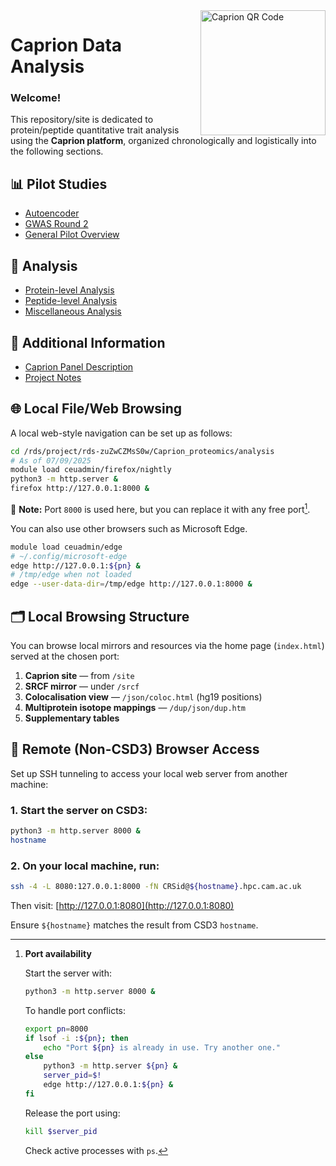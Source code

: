 <a href="https://jinghuazhao.github.io/Caprion/">
  <img src="https://jinghuazhao.github.io/Caprion/qrcode.png" height="200" width="200" align="right" alt="Caprion QR Code">
</a>

# Caprion Data Analysis

### Welcome!

This repository/site is dedicated to protein/peptide quantitative trait analysis using the **Caprion platform**, organized chronologically and logistically into the following sections.

## 📊 Pilot Studies

- [Autoencoder](pilot/autoencoder)
- [GWAS Round 2](pilot/gwas2)
- [General Pilot Overview](pilot)

## 🔬 Analysis

- [Protein-level Analysis](progs)
- [Peptide-level Analysis](peptide_progs)
- [Miscellaneous Analysis](misc)

## 📎 Additional Information

- [Caprion Panel Description](https://jinghuazhao.github.io/pQTLdata/reference/caprion.html)
- [Project Notes](https://jinghuazhao.github.io/Caprion/Notes/)

## 🌐 Local File/Web Browsing

A local web-style navigation can be set up as follows:

```bash
cd /rds/project/rds-zuZwCZMsS0w/Caprion_proteomics/analysis
# As of 07/09/2025
module load ceuadmin/firefox/nightly
python3 -m http.server &
firefox http://127.0.0.1:8000 &
```

📌 **Note:** Port `8000` is used here, but you can replace it with any free port[^port].

You can also use other browsers such as Microsoft Edge.

```bash
module load ceuadmin/edge
# ~/.config/microsoft-edge
edge http://127.0.0.1:${pn} &
# /tmp/edge when not loaded
edge --user-data-dir=/tmp/edge http://127.0.0.1:8000 &
```

## 🗂️ Local Browsing Structure

You can browse local mirrors and resources via the home page (`index.html`) served at the chosen port:

1. **Caprion site** — from `/site`
2. **SRCF mirror** — under `/srcf`
3. **Colocalisation view** — `/json/coloc.html` (hg19 positions)
4. **Multiprotein isotope mappings** — `/dup/json/dup.htm`
5. **Supplementary tables**

## 🔐 Remote (Non-CSD3) Browser Access

Set up SSH tunneling to access your local web server from another machine:

### 1. Start the server on CSD3:

```bash
python3 -m http.server 8000 &
hostname
```

### 2. On your **local machine**, run:

```bash
ssh -4 -L 8080:127.0.0.1:8000 -fN CRSid@${hostname}.hpc.cam.ac.uk
```

Then visit: [http://127.0.0.1:8080](http://127.0.0.1:8080)

Ensure `${hostname}` matches the result from CSD3 `hostname`.

[^port]: **Port availability**

    Start the server with:

    ```bash
    python3 -m http.server 8000 &
    ```

    To handle port conflicts:

    ```bash
    export pn=8000
    if lsof -i :${pn}; then
        echo "Port ${pn} is already in use. Try another one."
    else
        python3 -m http.server ${pn} &
        server_pid=$!
        edge http://127.0.0.1:${pn} &
    fi
    ```

    Release the port using:

    ```bash
    kill $server_pid
    ```

    Check active processes with `ps`.
